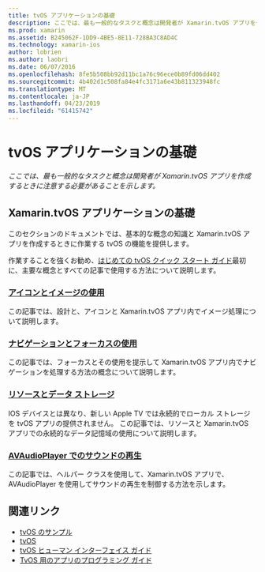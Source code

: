 ```yaml
---
title: tvOS アプリケーションの基礎
description: ここでは、最も一般的なタスクと概念は開発者が Xamarin.tvOS アプリを作成するときに注意する必要があることを示します。
ms.prod: xamarin
ms.assetid: B245062F-1DD9-4BE5-8E11-728BA3C8AD4C
ms.technology: xamarin-ios
author: lobrien
ms.author: laobri
ms.date: 06/07/2016
ms.openlocfilehash: 8fe5b508bb92d11bc1a76c96ece0b89fd06dd402
ms.sourcegitcommit: 4b402d1c508fa84e4fc3171a6e43b811323948fc
ms.translationtype: MT
ms.contentlocale: ja-JP
ms.lasthandoff: 04/23/2019
ms.locfileid: "61415742"
---
```

# <a name="tvos-application-fundamentals"></a>tvOS アプリケーションの基礎

_ここでは、最も一般的なタスクと概念は開発者が Xamarin.tvOS アプリを作成するときに注意する必要があることを示します。_

<a name="Xamarin.tvOS-Application-Fundamentals" />

## <a name="xamarintvos-application-fundamentals"></a>Xamarin.tvOS アプリケーションの基礎

このセクションのドキュメントでは、基本的な概念の知識と Xamarin.tvOS アプリを作成するときに作業する tvOS の機能を提供します。

作業することを強くお勧め、[はじめての tvOS クイック スタート ガイド](~/ios/tvos/get-started/hello-tvos.md)最初に、主要な概念とすべての記事で使用する方法について説明します。

<a name="Working-with-Icons-and-Images" />

### <a name="working-with-icons-and-imagesiostvosapp-fundamentalsicons-imagesmd"></a>[アイコンとイメージの使用](~/ios/tvos/app-fundamentals/icons-images.md)

この記事では、設計と、アイコンと Xamarin.tvOS アプリ内でイメージ処理について説明します。

<a name="Working-with-Navigation-and-Focus" />

### <a name="working-with-navigation-and-focusiostvosapp-fundamentalsnavigation-focusmd"></a>[ナビゲーションとフォーカスの使用](~/ios/tvos/app-fundamentals/navigation-focus.md)

この記事では、フォーカスとその使用を提示して Xamarin.tvOS アプリ内でナビゲーションを処理する方法の概念について説明します。

<a name="Resources-and-Data-Storage" />

### <a name="resources-and-data-storageiostvosapp-fundamentalsresources-data-storagemd"></a>[リソースとデータ ストレージ](~/ios/tvos/app-fundamentals/resources-data-storage.md)

IOS デバイスとは異なり、新しい Apple TV では永続的でローカル ストレージを tvOS アプリの提供されません。 この記事では、リソースと Xamarin.tvOS アプリでの永続的なデータ記憶域の使用について説明します。

<a name="Playing-Sound-with-AVAudioPlayer" />

### <a name="playing-sound-with-avaudioplayeriostvosapp-fundamentalssoundsmd"></a>[AVAudioPlayer でのサウンドの再生](~/ios/tvos/app-fundamentals/sounds.md)

この記事では、ヘルパー クラスを使用して、Xamarin.tvOS アプリで、AVAudioPlayer を使用してサウンドの再生を制御する方法を示します。

## <a name="related-links"></a>関連リンク

- [tvOS のサンプル](https://developer.xamarin.com/samples/tvos/all/)
- [tvOS](https://developer.apple.com/tvos/)
- [tvOS ヒューマン インターフェイス ガイド](https://developer.apple.com/tvos/human-interface-guidelines/)
- [TvOS 用のアプリのプログラミング ガイド](https://developer.apple.com/library/prerelease/tvos/documentation/General/Conceptual/AppleTV_PG/)
